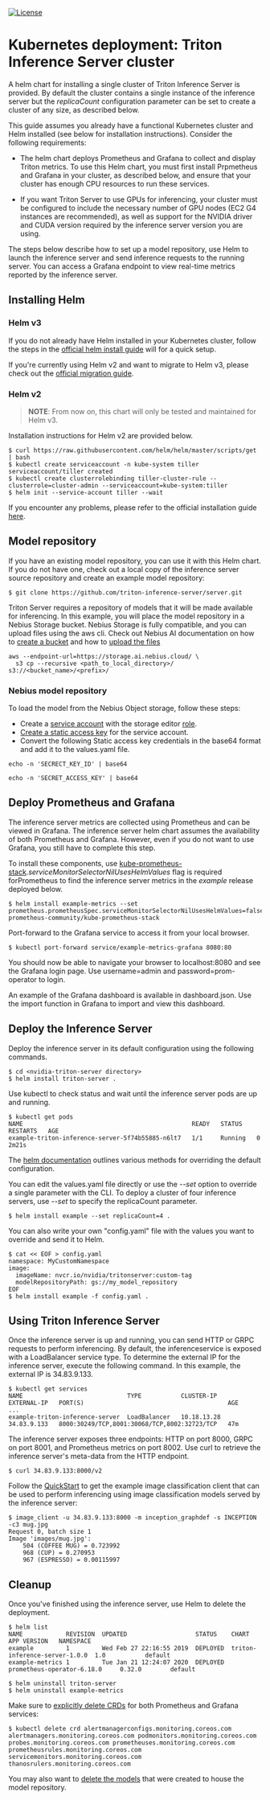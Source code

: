 <!--
# Copyright (c) 2018-2023, NVIDIA CORPORATION. All rights reserved.
#
# Redistribution and use in source and binary forms, with or without
# modification, are permitted, provided that the following conditions
# are met:
#  * Redistributions of source code must retain the above copyright
#    notice, this list of conditions and the following disclaimer.
#  * Redistributions in binary form must reproduce the above copyright
#    notice, this list of conditions and the following disclaimer in the
#    documentation and/or other materials provided with the distribution.
#  * Neither the name of NVIDIA CORPORATION nor the names of its
#    contributors may be used to endorse or promote products derived
#    from this software without specific prior written permission.
#
# THIS SOFTWARE IS PROVIDED BY THE COPYRIGHT HOLDERS ``AS IS'' AND ANY
# EXPRESS OR IMPLIED WARRANTIES, INCLUDING, BUT NOT LIMITED TO, THE
# IMPLIED WARRANTIES OF MERCHANTABILITY AND FITNESS FOR A PARTICULAR
# PURPOSE ARE DISCLAIMED. IN NO EVENT SHALL THE COPYRIGHT OWNER OR
# CONTRIBUTORS BE LIABLE FOR ANY DIRECT, INDIRECT, INCIDENTAL, SPECIAL,
# EXEMPLARY OR CONSEQUENTIAL DAMAGES (INCLUDING, BUT NOT LIMITED TO,
# PROCUREMENT OF SUBSTITUTE GOODS OR SERVICES; LOSS OF USE, DATA, OR
# PROFITS; OR BUSINESS INTERRUPTION) HOWEVER CAUSED AND ON ANY THEORY
# OF LIABILITY, WHETHER IN CONTRACT, STRICT LIABILITY, OR TORT
# (INCLUDING NEGLIGENCE OR OTHERWISE) ARISING IN ANY WAY OUT OF THE USE
# OF THIS SOFTWARE, EVEN IF ADVISED OF THE POSSIBILITY OF SUCH DAMAGE.
-->

[![License](https://img.shields.io/badge/License-BSD3-lightgrey.svg)](https://opensource.org/licenses/BSD-3-Clause)

# Kubernetes deployment: Triton Inference Server cluster

A helm chart for installing a single cluster of Triton Inference Server is provided. By default the cluster contains a single instance of the inference server but the *replicaCount* configuration parameter can be set to create a cluster of any size, as described below.

This guide assumes you already have a functional Kubernetes cluster and Helm installed (see below for installation instructions). Consider the following requirements:

* The helm chart deploys Prometheus and Grafana to collect and display Triton metrics. To use this Helm chart, you must first install Prpmetheus and Grafana in your cluster, as described below, and ensure that your cluster has enough CPU resources to run these services. 

* If you want Triton Server to use GPUs for inferencing, your cluster must be configured to include the necessary number of GPU nodes (EC2 G4 instances are recommended), as well as support for the NVIDIA driver and CUDA version required by the inference server version you are using.

The steps below describe how to set up a model repository, use Helm to launch the inference server and send inference requests to the
running server. You can access a Grafana endpoint to view real-time metrics reported by the inference server.

## Installing Helm

### Helm v3

If you do not already have Helm installed in your Kubernetes cluster,
follow the steps in the  [official helm install
guide](https://helm.sh/docs/intro/install/) will for a quick setup.

If you're currently using Helm v2 and want to migrate to Helm v3,
please check out the [official migration guide](https://helm.sh/docs/topics/v2_v3_migration/).

### Helm v2

> **NOTE**: From now on, this chart will only be tested and maintained for Helm v3.

Installation instructions for Helm v2 are provided below.

```
$ curl https://raw.githubusercontent.com/helm/helm/master/scripts/get | bash
$ kubectl create serviceaccount -n kube-system tiller
serviceaccount/tiller created
$ kubectl create clusterrolebinding tiller-cluster-rule --clusterrole=cluster-admin --serviceaccount=kube-system:tiller
$ helm init --service-account tiller --wait
```

If you encounter any problems, please refer to the official installation guide [here](https://v2.helm.sh/docs/install/).

## Model repository

If you have an existing model repository, you can use it with this Helm
chart. If you do not have one, check out a local
copy of the inference server source repository and create an example
model repository:

```
$ git clone https://github.com/triton-inference-server/server.git
```

Triton Server requires a repository of models that it will be made available for inferencing. In this example, you will place the model repository in a Nebius Storage bucket. Nebius Storage is fully 
 compatible, and you can upload files using the aws cli. Check out Nebius AI documentation on how to [create a bucket](https://nebius.ai/docs/storage/operations/buckets/create) and how to [upload the files](https://nebius.ai/docs/storage/operations/objects/upload)


```
aws --endpoint-url=https://storage.ai.nebius.cloud/ \
  s3 cp --recursive <path_to_local_directory>/ s3://<bucket_name>/<prefix>/
```

### Nebius model repository
To load the model from the Nebius Object storage, follow these steps:
- Create a [service account](https://nebius.ai/docs/iam/operations/sa/create) with the storage editor [role](https://nebius.ai/docs/iam/concepts/access-control/roles).
- [Create a static access key](https://nebius.ai/docs/iam/operations/sa/create-access-key) for the service account.
- Convert the following Static access key credentials in the base64 format and add it to the values.yaml file.


```
echo -n 'SECRECT_KEY_ID' | base64
```
```
echo -n 'SECRET_ACCESS_KEY' | base64
```

## Deploy Prometheus and Grafana

The inference server metrics are collected using Prometheus and can be viewed in Grafana. The inference server helm chart assumes the availability of both Prometheus and Grafana. However, even if you do not want to use Grafana, you still have to complete this step.

To install these components, use [kube-prometheus-stack](https://github.com/prometheus-community/helm-charts/tree/main/charts/kube-prometheus-stack).*serviceMonitorSelectorNilUsesHelmValues* flag is required forPrometheus to find the inference server metrics in the *example* release deployed below.

```
$ helm install example-metrics --set prometheus.prometheusSpec.serviceMonitorSelectorNilUsesHelmValues=false prometheus-community/kube-prometheus-stack
```

Port-forward to the Grafana service to access it from your local browser.

```
$ kubectl port-forward service/example-metrics-grafana 8080:80
```

You should now be able to navigate your browser to localhost:8080 and see the Grafana login page. Use username=admin and password=prom-operator to login.

An example of the Grafana dashboard is available in dashboard.json. Use the import function in Grafana to import and view this dashboard.

## Deploy the Inference Server

Deploy the inference server in its  default configuration using the following commands.

```
$ cd <nvidia-triton-server directory>
$ helm install triton-server .
```

Use kubectl to check status and wait until the inference server pods are up and running.

```
$ kubectl get pods
NAME                                               READY   STATUS    RESTARTS   AGE
example-triton-inference-server-5f74b55885-n6lt7   1/1     Running   0          2m21s
```

The [helm
documentation](https://helm.sh/docs/using_helm/#customizing-the-chart-before-installing) outlines various methods for overriding the default configuration.

You can edit the values.yaml file directly or use the *--set* option to override a single parameter with the CLI. To deploy a cluster of four inference servers, use *--set* to specify the replicaCount parameter.

```
$ helm install example --set replicaCount=4 .
```

You can also write your own "config.yaml" file with the values you want to override and send it to Helm.

```
$ cat << EOF > config.yaml
namespace: MyCustomNamespace
image:
  imageName: nvcr.io/nvidia/tritonserver:custom-tag
  modelRepositoryPath: gs://my_model_repository
EOF
$ helm install example -f config.yaml .
```

## Using Triton Inference Server

Once the inference server is up and running, you can send HTTP or GRPC requests to perform inferencing. By default, the inferenceservice is exposed with a LoadBalancer service type. To determine the external IP for the inference server, execute the following command. In this example, the external IP is 34.83.9.133.

```
$ kubectl get services
NAME                             TYPE           CLUSTER-IP     EXTERNAL-IP   PORT(S)                                        AGE
...
example-triton-inference-server  LoadBalancer   10.18.13.28    34.83.9.133   8000:30249/TCP,8001:30068/TCP,8002:32723/TCP   47m
```

The inference server exposes three endpoints: HTTP on port 8000, GRPC on port 8001, and Prometheus metrics on port 8002. Use curl to retrieve the inference server's meta-data from the HTTP endpoint.

```
$ curl 34.83.9.133:8000/v2
```

Follow the [QuickStart](../../docs/getting_started/quickstart.md) to get the example
image classification client that can be used to perform inferencing using image classification models served by the inference server: 

```
$ image_client -u 34.83.9.133:8000 -m inception_graphdef -s INCEPTION -c3 mug.jpg
Request 0, batch size 1
Image 'images/mug.jpg':
    504 (COFFEE MUG) = 0.723992
    968 (CUP) = 0.270953
    967 (ESPRESSO) = 0.00115997
```

## Cleanup

Once you've finished using the inference server, use Helm to delete the deployment.

```
$ helm list
NAME            REVISION  UPDATED                   STATUS    CHART                          APP VERSION   NAMESPACE
example         1         Wed Feb 27 22:16:55 2019  DEPLOYED  triton-inference-server-1.0.0  1.0           default
example-metrics 1         Tue Jan 21 12:24:07 2020  DEPLOYED  prometheus-operator-6.18.0     0.32.0        default

$ helm uninstall triton-server
$ helm uninstall example-metrics
```


Make sure to [explicitly delete
CRDs](https://github.com/prometheus-community/helm-charts/tree/main/charts/kube-prometheus-stack#uninstall-helm-chart) for both Prometheus and Grafana services:

```
$ kubectl delete crd alertmanagerconfigs.monitoring.coreos.com alertmanagers.monitoring.coreos.com podmonitors.monitoring.coreos.com probes.monitoring.coreos.com prometheuses.monitoring.coreos.com prometheusrules.monitoring.coreos.com servicemonitors.monitoring.coreos.com thanosrulers.monitoring.coreos.com
```

You may also want to [delete the models](https://nebius.ai/docs/storage/operations/objects/delete-all) that were created to house the model repository.


